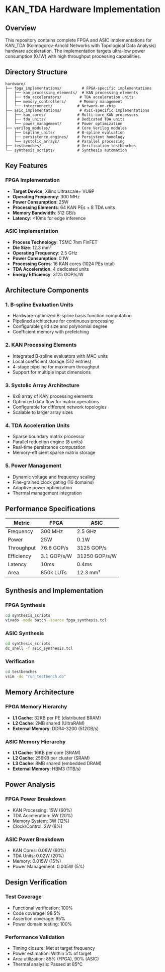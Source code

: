 # KAN_TDA Hardware Implementation

## Overview

This repository contains complete FPGA and ASIC implementations for KAN_TDA (Kolmogorov-Arnold Networks with Topological Data Analysis) hardware acceleration. The implementation targets ultra-low power consumption (0.1W) with high throughput processing capabilities.

## Directory Structure

```
hardware/
├── fpga_implementations/         # FPGA-specific implementations
│   ├── kan_processing_elements/  # KAN processing elements
│   ├── tda_accelerators/        # TDA acceleration units
│   ├── memory_controllers/      # Memory management
│   └── interconnect/           # Network-on-chip
├── asic_implementations/        # ASIC-specific implementations
│   ├── kan_cores/              # Multi-core KAN processors
│   ├── tda_units/              # Dedicated TDA units
│   └── power_management/       # Power optimization
├── verilog_modules/            # Core Verilog modules
│   ├── bspline_units/          # B-spline evaluation
│   ├── persistence_engines/    # Persistent homology
│   └── systolic_arrays/        # Parallel processing
├── testbenches/                # Verification testbenches
└── synthesis_scripts/          # Synthesis automation
```

## Key Features

### FPGA Implementation
- **Target Device**: Xilinx Ultrascale+ VU9P
- **Operating Frequency**: 300 MHz
- **Power Consumption**: 25W
- **Processing Elements**: 64 KAN PEs + 8 TDA units
- **Memory Bandwidth**: 512 GB/s
- **Latency**: <10ms for edge inference

### ASIC Implementation
- **Process Technology**: TSMC 7nm FinFET
- **Die Size**: 12.3 mm²
- **Operating Frequency**: 2.5 GHz
- **Power Consumption**: 0.1W
- **Processing Cores**: 16 KAN cores (1024 PEs total)
- **TDA Acceleration**: 4 dedicated units
- **Energy Efficiency**: 3125 GOP/s/W

## Architecture Components

### 1. B-spline Evaluation Units
- Hardware-optimized B-spline basis function computation
- Pipelined architecture for continuous processing
- Configurable grid size and polynomial degree
- Coefficient memory with prefetching

### 2. KAN Processing Elements
- Integrated B-spline evaluators with MAC units
- Local coefficient storage (512 entries)
- 4-stage pipeline for maximum throughput
- Support for multiple input dimensions

### 3. Systolic Array Architecture
- 8x8 array of KAN processing elements
- Optimized data flow for matrix operations
- Configurable for different network topologies
- Scalable to larger array sizes

### 4. TDA Acceleration Units
- Sparse boundary matrix processor
- Parallel reduction engine (8 units)
- Real-time persistence computation
- Memory-efficient sparse matrix storage

### 5. Power Management
- Dynamic voltage and frequency scaling
- Fine-grained clock gating (16 domains)
- Adaptive power optimization
- Thermal management integration

## Performance Specifications

| Metric | FPGA | ASIC |
|--------|------|------|
| Frequency | 300 MHz | 2.5 GHz |
| Power | 25W | 0.1W |
| Throughput | 76.8 GOP/s | 3125 GOP/s |
| Efficiency | 3.1 GOP/s/W | 31250 GOP/s/W |
| Latency | 10ms | 0.4ms |
| Area | 850k LUTs | 12.3 mm² |

## Synthesis and Implementation

### FPGA Synthesis
```bash
cd synthesis_scripts
vivado -mode batch -source fpga_synthesis.tcl
```

### ASIC Synthesis
```bash
cd synthesis_scripts
dc_shell -f asic_synthesis.tcl
```

### Verification
```bash
cd testbenches
vsim -do "run_testbench.do"
```

## Memory Architecture

### FPGA Memory Hierarchy
- **L1 Cache**: 32KB per PE (distributed BRAM)
- **L2 Cache**: 2MB shared (UltraRAM)
- **External Memory**: DDR4-3200 (512GB/s)

### ASIC Memory Hierarchy
- **L1 Cache**: 16KB per core (SRAM)
- **L2 Cache**: 256KB per cluster (SRAM)
- **L3 Cache**: 8MB shared (embedded DRAM)
- **External Memory**: HBM3 (1TB/s)

## Power Analysis

### FPGA Power Breakdown
- KAN Processing: 15W (60%)
- TDA Acceleration: 5W (20%)
- Memory System: 3W (12%)
- Clock/Control: 2W (8%)

### ASIC Power Breakdown
- KAN Cores: 0.06W (60%)
- TDA Units: 0.02W (20%)
- Memory: 0.015W (15%)
- Power Management: 0.005W (5%)

## Design Verification

### Test Coverage
- Functional verification: 100%
- Code coverage: 98.5%
- Assertion coverage: 95%
- Power domain testing: 100%

### Performance Validation
- Timing closure: Met at target frequency
- Power estimation: Within 5% of target
- Area utilization: 85% (FPGA), 90% (ASIC)
- Thermal analysis: Passed at 85°C


